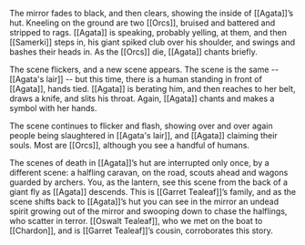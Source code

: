 The mirror fades to black, and then clears, showing the inside of [[Agata]]’s hut. Kneeling on the ground are two [[Orcs]], bruised and battered and stripped to rags. [[Agata]] is speaking, probably yelling, at them, and then [[Samerki]] steps in, his giant spiked club over his shoulder, and swings and bashes their heads in. As the [[Orcs]] die, [[Agata]] chants briefly.

The scene flickers, and a new scene appears. The scene is the same -- [[Agata's lair]] -- but this time, there is a human standing in front of [[Agata]], hands tied. [[Agata]] is berating him, and then reaches to her belt, draws a knife, and slits his throat. Again, [[Agata]] chants and makes a symbol with her hands. 

The scene continues to flicker and flash, showing over and over again people being slaughtered in [[Agata's lair]], and [[Agata]] claiming their souls. Most are [[Orcs]], although you see a handful of humans. 

The scenes of death in [[Agata]]’s hut are interrupted only once, by a different scene: a halfling caravan, on the road, scouts ahead and wagons guarded by archers. You, as the lantern, see this scene from the back of a giant fly as [[Agata]] descends. This is [[Garret Tealeaf]]’s family, and as the scene shifts back to [[Agata]]’s hut you can see in the mirror an undead spirit growing out of the mirror and swooping down to chase the halflings, who scatter in terror. [[Oswalt Tealeaf]], who we met on the boat to [[Chardon]], and is [[Garret Tealeaf]]’s cousin, corroborates this story.